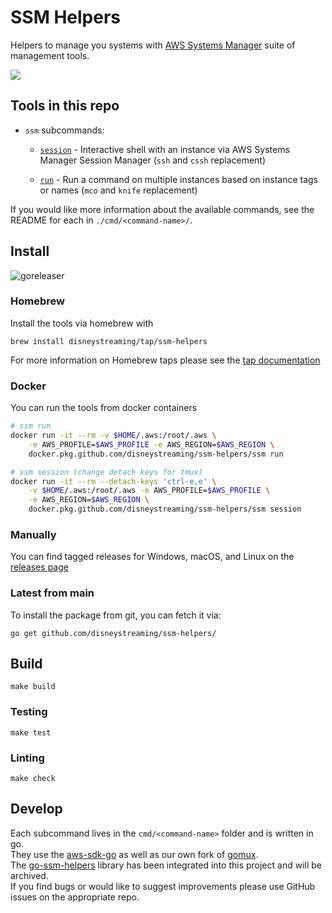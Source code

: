 # SSM Helpers

Helpers to manage you systems with [AWS Systems Manager](https://aws.amazon.com/systems-manager/) suite of management tools.

![](/img/ssm-helpers.gif)

## Tools in this repo

* `ssm` subcommands:
    
    * [`session`](cmd/ssm-session/README.md) - Interactive shell with an instance via AWS Systems Manager Session Manager (`ssh` and `cssh` replacement)

    * [`run`](cmd/ssm-run/README.md)     - Run a command on multiple instances based on instance tags or names (`mco` and `knife` replacement)

If you would like more information about the available commands, see the README for each in `./cmd/<command-name>/`.

## Install

![goreleaser](https://github.com/disneystreaming/ssm-helpers/workflows/goreleaser/badge.svg)

### Homebrew

Install the tools via homebrew with

```
brew install disneystreaming/tap/ssm-helpers
```

For more information on Homebrew taps please see the [tap documentation](https://docs.brew.sh/Taps)

### Docker

You can run the tools from docker containers

```bash
# ssm run
docker run -it --rm -v $HOME/.aws:/root/.aws \
    -e AWS_PROFILE=$AWS_PROFILE -e AWS_REGION=$AWS_REGION \
    docker.pkg.github.com/disneystreaming/ssm-helpers/ssm run

# ssm session (change detach keys for tmux)
docker run -it --rm --detach-keys 'ctrl-e,e' \
    -v $HOME/.aws:/root/.aws -e AWS_PROFILE=$AWS_PROFILE \
    -e AWS_REGION=$AWS_REGION \
    docker.pkg.github.com/disneystreaming/ssm-helpers/ssm session
```

### Manually

You can find tagged releases for Windows, macOS, and Linux on the [releases page](https://github.com/disneystreaming/ssm-helpers)

### Latest from main

To install the package from git, you can fetch it via:

```
go get github.com/disneystreaming/ssm-helpers/
```

## Build

```
make build
```

### Testing

```
make test
```

### Linting

```
make check
```

## Develop

Each subcommand lives in the `cmd/<command-name>` folder and is written in go.  
They use the [aws-sdk-go](https://github.com/aws/aws-sdk-go) as well as our own fork of [gomux](https://github.com/disneystreaming/gomux).  
The [go-ssm-helpers](https://github.com/disneystreaming/go-ssm-helpers) library has been integrated into this project and will be archived.  
If you find bugs or would like to suggest improvements please use GitHub issues on the appropriate repo.
